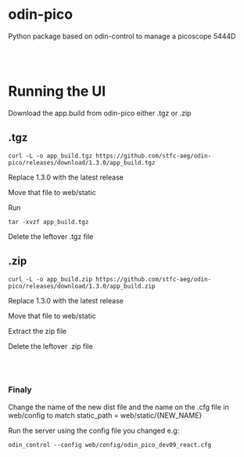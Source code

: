 # odin-pico
Python package based on odin-control to manage a picoscope 5444D

<br><br>

# Running the UI

Download the app.build from odin-pico either .tgz or .zip


## .tgz

```shell
curl -L -o app_build.tgz https://github.com/stfc-aeg/odin-pico/releases/download/1.3.0/app_build.tgz
```
Replace 1.3.0 with the latest release

Move that file to web/static

Run
```shell
tar -xvzf app_build.tgz
```

Delete the leftover .tgz file


## .zip

```shell
curl -L -o app_build.zip https://github.com/stfc-aeg/odin-pico/releases/download/1.3.0/app_build.zip
```
Replace 1.3.0 with the latest release

Move that file to web/static

Extract the zip file

Delete the leftover .zip file

<br><br>

### Finaly


Change the name of the new dist file and the name on the .cfg file in web/config to match
static_path = web/static/{NEW_NAME}

Run the server using the config file you changed
e.g:
```shell
odin_control --config web/config/odin_pico_dev09_react.cfg
```